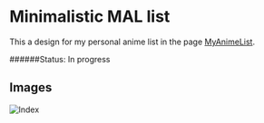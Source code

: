 # Minimalistic MAL list
This a design for my personal anime list in the page 
[MyAnimeList](https://myanimelist.net/animelist/JacksonSan?).

######Status: In progress

## Images
![Index](https://imgur.com/FeLgSxe)